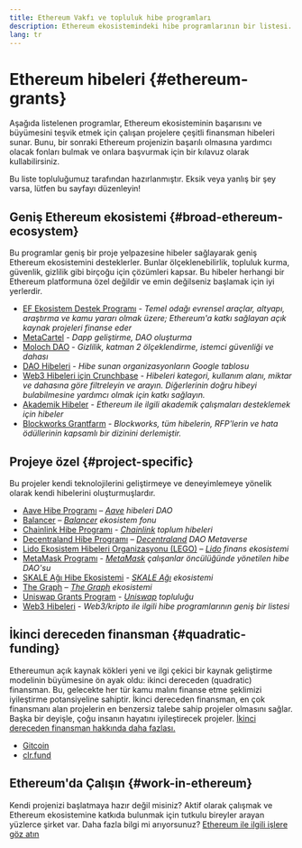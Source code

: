 ```yaml
---
title: Ethereum Vakfı ve topluluk hibe programları
description: Ethereum ekosistemindeki hibe programlarının bir listesi.
lang: tr
---
```


# Ethereum hibeleri \{#ethereum-grants}

Aşağıda listelenen programlar, Ethereum ekosisteminin başarısını ve büyümesini teşvik etmek için çalışan projelere çeşitli finansman hibeleri sunar. Bunu, bir sonraki Ethereum projenizin başarılı olmasına yardımcı olacak fonları bulmak ve onlara başvurmak için bir kılavuz olarak kullabilirsiniz.

Bu liste topluluğumuz tarafından hazırlanmıştır. Eksik veya yanlış bir şey varsa, lütfen bu sayfayı düzenleyin!

## Geniş Ethereum ekosistemi \{#broad-ethereum-ecosystem}

Bu programlar geniş bir proje yelpazesine hibeler sağlayarak geniş Ethereum ekosistemini desteklerler. Bunlar ölçeklenebilirlik, topluluk kurma, güvenlik, gizlilik gibi birçoğu için çözümleri kapsar. Bu hibeler herhangi bir Ethereum platformuna özel değildir ve emin değilseniz başlamak için iyi yerlerdir.

- [EF Ekosistem Destek Programı](https://esp.ethereum.foundation) - _Temel odağı evrensel araçlar, altyapı, araştırma ve kamu yararı olmak üzere; Ethereum'a katkı sağlayan açık kaynak projeleri finanse eder_
- [MetaCartel](https://www.metacartel.org/grants/) - _Dapp geliştirme, DAO oluşturma_
- [Moloch DAO](https://www.molochdao.com/) - _Gizlilik, katman 2 ölçeklendirme, istemci güvenliği ve dahası_
- [DAO Hibeleri](https://docs.google.com/spreadsheets/d/1XHc-p_MHNRdjacc8uOEjtPoWL86olP4GyxAJOFO0zxY/edit#gid=0) - _Hibe sunan organizasyonların Google tablosu_
- [Web3 Hibeleri için Crunchbase](https://www.cryptoneur.xyz/web3-grants) - _Hibeleri kategori, kullanım alanı, miktar ve dahasına göre filtreleyin ve arayın. Diğerlerinin doğru hibeyi bulabilmesine yardımcı olmak için katkı sağlayın._
- [Akademik Hibeler](https://esp.ethereum.foundation/academic-grants) - _Ethereum ile ilgili akademik çalışmaları desteklemek için hibeler_
- [Blockworks Grantfarm](https://blockworks.co/grants/programs) - _Blockworks, tüm hibelerin, RFP'lerin ve hata ödüllerinin kapsamlı bir dizinini derlemiştir._

## Projeye özel \{#project-specific}

Bu projeler kendi teknolojilerini geliştirmeye ve deneyimlemeye yönelik olarak kendi hibelerini oluşturmuşlardır.

- [Aave Hibe Programı](https://aavegrants.org/) – _[Aave](https://aave.com/) hibeleri DAO_
- [Balancer](https://quark-ceres-740.notion.site/Balancer-Grants-938f1b979810427f8d903a904315da41) – _[Balancer](https://balancer.fi/) ekosistem fonu_
- [Chainlink Hibe Programı](https://chain.link/community/grants) - _[Chainlink](https://chain.link/) toplum hi̇beleri̇_
- [Decentraland Hibe Programı](https://governance.decentraland.org/grants/) – _[Decentraland](https://decentraland.org/) DAO Metaverse_
- [Lido Ekosistem Hibeleri Organizasyonu (LEGO)](https://lido.fi/lego) – _[Lido](https://lido.fi/) finans ekosistemi_
- [MetaMask Programı](https://metamaskgrants.org/) - _[MetaMask](https://metamask.io/) çalışanlar öncülüğünde yönetilen hibe DAO'su_
- [SKALE Ağı Hibe Ekosistemi](https://skale.space/developers#grants) - _[SKALE Ağı](https://skale.space/) ekosistemi_
- [The Graph](https://airtable.com/shrdfvnFvVch3IOVm) – _[The Graph](https://thegraph.com/) ekosistemi_
- [Uniswap Grants Program](https://www.uniswapfoundation.org/apply-for-a-grant) - _[Uniswap](https://uniswap.org/) topluluğu_
- [Web3 Hibeleri](https://web3grants.net) - _Web3/kripto ile ilgili hibe programlarının geniş bir listesi_

## İkinci dereceden finansman \{#quadratic-funding}

Ethereumun açık kaynak kökleri yeni ve ilgi çekici bir kaynak geliştirme modelinin büyümesine ön ayak oldu: ikinci dereceden (quadratic) finansman. Bu, gelecekte her tür kamu malını finanse etme şeklimizi iyileştirme potansiyeline sahiptir. İkinci dereceden finansman, en çok finansmanı alan projelerin en benzersiz talebe sahip projeler olmasını sağlar. Başka bir deyişle, çoğu insanın hayatını iyileştirecek projeler. [İkinci dereceden finansman hakkında daha fazlası.](/defi/#quadratic-funding)

- [Gitcoin](https://gitcoin.co/grants)
- [clr.fund](https://clr.fund/)

## Ethereum'da Çalışın \{#work-in-ethereum}

Kendi projenizi başlatmaya hazır değil misiniz? Aktif olarak çalışmak ve Ethereum ekosistemine katkıda bulunmak için tutkulu bireyler arayan yüzlerce şirket var. Daha fazla bilgi mi arıyorsunuz? [Ethereum ile ilgili işlere göz atın](/community/get-involved/#ethereum-jobs)
